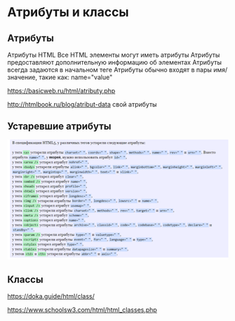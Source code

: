 # Атрибуты и классы

## Атрибуты
Атрибуты HTML
Все HTML элементы могут иметь атрибуты
Атрибуты предоставляют дополнительную информацию об элементах
Атрибуты всегда задаются в начальном теге
Атрибуты обычно входят в пары имя/значение, такие как: name="value"

https://basicweb.ru/html/atributy.php

http://htmlbook.ru/blog/atribut-data
свой атрибуты

## Устаревшие атрибуты
![Alt for Imsage](../html/images/img3.png)

## Классы

https://doka.guide/html/class/

https://www.schoolsw3.com/html/html_classes.php